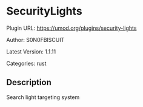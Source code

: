 # SecurityLights

Plugin URL: https://umod.org/plugins/security-lights

Author: S0N0FBISCUIT

Latest Version: 1.1.11

Categories: rust

## Description

Search light targeting system
